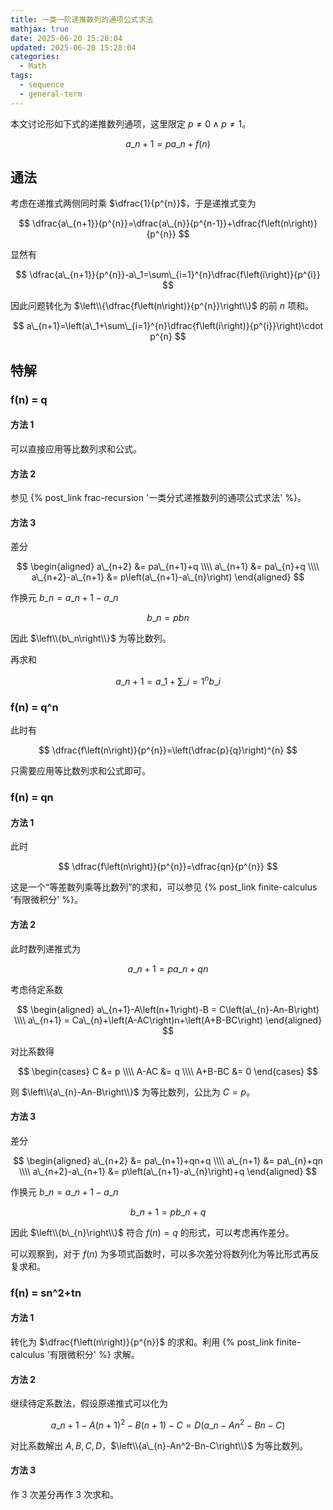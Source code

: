 ```yaml
---
title: 一类一阶递推数列的通项公式求法
mathjax: true
date: 2025-06-20 15:28:04
updated: 2025-06-20 15:28:04
categories:
  - Math
tags:
  - sequence
  - general-term
---
```


本文讨论形如下式的递推数列通项，这里限定 $p\ne 0\land p\ne 1$。

$$
a\_{n+1}=pa\_{n}+f\left(n\right)
$$

## 通法

考虑在递推式两侧同时乘 $\dfrac{1}{p^{n}}$，于是递推式变为

$$
\dfrac{a\_{n+1}}{p^{n}}=\dfrac{a\_{n}}{p^{n-1}}+\dfrac{f\left(n\right)}{p^{n}}
$$

显然有

$$
\dfrac{a\_{n+1}}{p^{n}}-a\_1=\sum\_{i=1}^{n}\dfrac{f\left(i\right)}{p^{i}}
$$

因此问题转化为 $\left\\{\dfrac{f\left(n\right)}{p^{n}}\right\\}$ 的前 $n$ 项和。

$$
a\_{n+1}=\left(a\_1+\sum\_{i=1}^{n}\dfrac{f\left(i\right)}{p^{i}}\right)\cdot p^{n}
$$

## 特解

### f(n) = q

#### 方法 1

可以直接应用等比数列求和公式。

#### 方法 2

参见 {% post_link frac-recursion '一类分式递推数列的通项公式求法' %}。

#### 方法 3

差分

$$
\begin{aligned}
  a\_{n+2} &= pa\_{n+1}+q \\\\
  a\_{n+1} &= pa\_{n}+q \\\\
  a\_{n+2}-a\_{n+1} &= p\left(a\_{n+1}-a\_{n}\right)
\end{aligned}
$$

作换元 $b\_{n}=a\_{n+1}-a\_{n}$

$$
b\_{n}=pb{n}
$$

因此 $\left\\{b\_n\right\\}$ 为等比数列。

再求和

$$
a\_{n+1}=a\_{1}+\sum\_{i=1}^{n}b\_{i}
$$

### f(n) = q^n

此时有

$$
\dfrac{f\left(n\right)}{p^{n}}=\left(\dfrac{p}{q}\right)^{n}
$$

只需要应用等比数列求和公式即可。

### f(n) = qn

#### 方法 1

此时

$$
\dfrac{f\left(n\right)}{p^{n}}=\dfrac{qn}{p^{n}}
$$

这是一个“等差数列乘等比数列”的求和，可以参见 {% post_link finite-calculus '有限微积分' %}。

#### 方法 2

此时数列递推式为

$$
a\_{n+1}=pa\_{n}+qn
$$

考虑待定系数

$$
\begin{aligned}
a\_{n+1}-A\left(n+1\right)-B = C\left(a\_{n}-An-B\right) \\\\
a\_{n+1} = Ca\_{n}+\left(A-AC\right)n+\left(A+B-BC\right)
\end{aligned}
$$

对比系数得

$$
\begin{cases}
  C &= p \\\\
  A-AC &= q \\\\
  A+B-BC &= 0
\end{cases}
$$

则 $\left\\{a\_{n}-An-B\right\\}$ 为等比数列，公比为 $C=p$。

#### 方法 3

差分

$$
\begin{aligned}
  a\_{n+2} &= pa\_{n+1}+qn+q \\\\
  a\_{n+1} &= pa\_{n}+qn \\\\
  a\_{n+2}-a\_{n+1} &= p\left(a\_{n+1}-a\_{n}\right)+q
\end{aligned}
$$

作换元 $b\_{n}=a\_{n+1}-a\_{n}$

$$
b\_{n+1}=pb\_{n}+q
$$

因此 $\left\\{b\_{n}\right\\}$ 符合 $f(n)=q$ 的形式，可以考虑再作差分。

可以观察到，对于 $f(n)$ 为多项式函数时，可以多次差分将数列化为等比形式再反复求和。

### f(n) = sn^2+tn

#### 方法 1

转化为 $\dfrac{f\left(n\right)}{p^{n}}$ 的求和。利用 {% post_link finite-calculus '有限微积分' %} 求解。

#### 方法 2

继续待定系数法，假设原递推式可以化为

$$
a\_{n+1}-A\left(n+1\right)^2-B\left(n+1\right)-C=D\left(a\_{n}-An^2-Bn-C\right)
$$

对比系数解出 $A,B,C,D$，$\left\\{a\_{n}-An^2-Bn-C\right\\}$ 为等比数列。

#### 方法 3

作 $3$ 次差分再作 $3$ 次求和。
